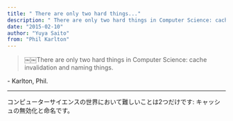 ```yaml
---
title: "￼There are only two hard things..."
description: "￼There are only two hard things in Computer Science: cache invalidation and naming things."
date: "2015-02-10"
author: "Yuya Saito"
from: "Phil Karlton"
---
```


> ￼￼There are only two hard things in Computer Science: cache invalidation and naming things.

\- Karlton, Phil.

* * *

コンピューターサイエンスの世界において難しいことは2つだけです: キャッシュの無効化と命名です。